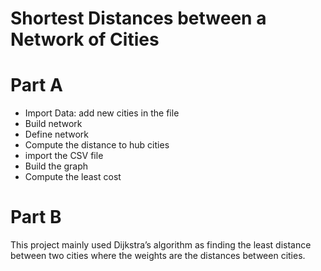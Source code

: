 # Shortest Distances between a Network of Cities

# Part A

- Import Data: add new cities in the file
- Build network
- Define network
- Compute the distance to hub cities
- import the CSV file
- Build the graph
- Compute the least cost

# Part B
This project mainly used Dijkstra’s algorithm as finding the least distance between two cities where the weights are the distances between cities.
